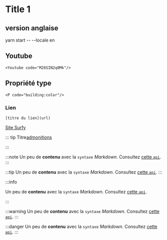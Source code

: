 # Title 1

## version anglaise

yarn start -- --locale en

## Youtube

```
<Youtube code="M26SIN2q0Mk"/>
```

## Propriété type

```
<P code="building:color"/>
```

### Lien

```
[titre du lien](url)
```

[Site Surfy](https://www.surfy.pro)



::: tip Titre[admonitions](https://docusaurus.io/fr/docs/markdown-features/admonitions)

:::

:::note
Un peu de **contenu** avec la `syntaxe` _Markdown_. Consultez [cette `api`](#).
:::

:::tip
Un peu de **contenu** avec la `syntaxe` _Markdown_. Consultez [cette `api`](#).
:::

:::info

Un peu de **contenu** avec la `syntaxe` _Markdown_. Consultez [cette `api`](#).

:::

:::warning
Un peu de **contenu** avec la `syntaxe` _Markdown_. Consultez [cette `api`](#).
:::

:::danger
Un peu de **contenu** avec la `syntaxe` _Markdown_. Consultez [cette `api`](#).
:::